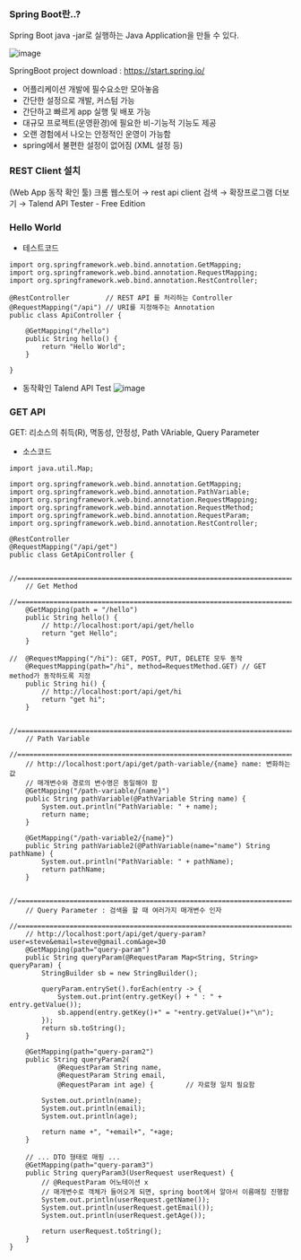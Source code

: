 ### Spring Boot란..?
Spring Boot java -jar로 실행하는 Java Application을 만들 수 있다.

![image](https://user-images.githubusercontent.com/87292447/150909696-4f65b178-a2f1-4e9f-b11d-0552d06f6a28.png)

SpringBoot project download : https://start.spring.io/

- 어플리케이션 개발에 필수요소만 모아놓음
- 간단한 설정으로 개발, 커스텀 가능
- 간단하고 빠르게 app 실행 및 배포 가능
- 대규모 프로젝트(운영환경)에 필요한 비-기능적 기능도 제공
- 오랜 경험에서 나오는 안정적인 운영이 가능함
- spring에서 불편한 설정이 없어짐 (XML 설정 등)


### REST Client 설치
(Web App 동작 확인 툴)
크롬 웹스토어 → rest api client 검색 → 확장프로그램 더보기 → Talend API Tester - Free Edition



### Hello World

* 테스트코드
```
import org.springframework.web.bind.annotation.GetMapping;
import org.springframework.web.bind.annotation.RequestMapping;
import org.springframework.web.bind.annotation.RestController;

@RestController			// REST API 를 처리하는 Controller
@RequestMapping("/api") // URI를 지정해주는 Annotation
public class ApiController {
	
	@GetMapping("/hello")
	public String hello() {
		return "Hello World";
	}

}
```


* 동작확인
Talend API Test
![image](https://user-images.githubusercontent.com/87292447/150912273-22ffcec7-23a3-47c0-90a2-e2cc2f0b5743.png)





### GET API
GET: 리소스의 취득(R), 멱동성, 안정성, Path VAriable, Query Parameter

* 소스코드
```
import java.util.Map;

import org.springframework.web.bind.annotation.GetMapping;
import org.springframework.web.bind.annotation.PathVariable;
import org.springframework.web.bind.annotation.RequestMapping;
import org.springframework.web.bind.annotation.RequestMethod;
import org.springframework.web.bind.annotation.RequestParam;
import org.springframework.web.bind.annotation.RestController;

@RestController
@RequestMapping("/api/get")
public class GetApiController {

	//============================================================================
	// Get Method 
	//============================================================================
	@GetMapping(path = "/hello") 
	public String hello() {
		// http://localhost:port/api/get/hello
		return "get Hello";
	}	
	
//	@RequestMapping("/hi"): GET, POST, PUT, DELETE 모두 동작 
	@RequestMapping(path="/hi", method=RequestMethod.GET) // GET method가 동작하도록 지정
	public String hi() {
		// http://localhost:port/api/get/hi
		return "get hi";
	}
	
	//============================================================================
	// Path Variable
	//============================================================================
	// http://localhost:port/api/get/path-variable/{name} name: 변화하는 값
	// 매개변수와 경로의 변수명은 동일해야 함
	@GetMapping("/path-variable/{name}")
	public String pathVariable(@PathVariable String name) {
		System.out.println("PathVariable: " + name);
		return name;
	}
	
	@GetMapping("/path-variable2/{name}")
	public String pathVariable2(@PathVariable(name="name") String pathName) {
		System.out.println("PathVariable: " + pathName);
		return pathName;
	}

	//============================================================================
	// Query Parameter : 검색을 할 때 여러가지 매개변수 인자
	//============================================================================
	// http://localhost:port/api/get/query-param?user=steve&email=steve@gmail.com&age=30
	@GetMapping(path="query-param")
	public String queryParam(@RequestParam Map<String, String> queryParam) {		
		StringBuilder sb = new StringBuilder();
		
		queryParam.entrySet().forEach(entry -> {
			System.out.print(entry.getKey() + " : " + entry.getValue());
			sb.append(entry.getKey()+" = "+entry.getValue()+"\n");
		});
		return sb.toString();
	}

	@GetMapping(path="query-param2")
	public String queryParam2(
			@RequestParam String name,
			@RequestParam String email,
			@RequestParam int age) {		// 자료형 일치 필요함
		
		System.out.println(name);
		System.out.println(email);
		System.out.println(age);
		
		return name +", "+email+", "+age;
	}

	// ... DTO 형태로 매핑 ...
	@GetMapping(path="query-param3")
	public String queryParam3(UserRequest userRequest) {
		// @RequestParam 어노테이션 x
		// 매개변수로 객체가 들어오게 되면, spring boot에서 알아서 이름매칭 진행함
		System.out.println(userRequest.getName());
		System.out.println(userRequest.getEmail());
		System.out.println(userRequest.getAge());
		
		return userRequest.toString();
	}
}
```
